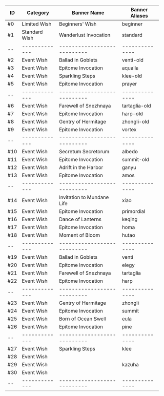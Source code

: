 | ID  | Category      | Banner Name                 | Banner Aliases |
| --  | ------------- | --------------------------- | -------------- |
| #0  | Limited Wish  |  Beginners' Wish            |  beginner      |
| #1  | Standard Wish |  Wanderlust Invocation      |  standard      |
| --  | ------------- | --------------------------- | -------------- |
| #2  | Event Wish    |  Ballad in Goblets          |  venti-old     |
| #3  | Event Wish    |  Epitome Invocation         |  aquaila       |
| #4  | Event Wish    |  Sparkling Steps            |  klee-old      |
| #5  | Event Wish    |  Epitome Invocation         |  prayer        |
| --  | ------------- | --------------------------- | -------------- |
| #6  | Event Wish    |  Farewell of Snezhnaya      |  tartaglia-old |
| #7  | Event Wish    |  Epitome Invocation         |  harp-old      |
| #8  | Event Wish    |  Gentry of Hermitage        |  zhongli-old   |
| #9  | Event Wish    |  Epitome Invocation         |  vortex        |
| --  | ------------- | --------------------------- | -------------- |
| #10 | Event Wish    |  Secretum Secretorum        |  albedo        |
| #11 | Event Wish    |  Epitome Invocation         |  summit-old    |
| #12 | Event Wish    |  Adrift in the Harbor       |  ganyu         |
| #13 | Event Wish    |  Epitome Invocation         |  amos          |
| --  | ------------- | --------------------------- | -------------- |
| #14 | Event Wish    |  Invitation to Mundane Life |  xiao          |
| #15 | Event Wish    |  Epitome Invocation         |  primordial    |
| #16 | Event Wish    |  Dance of Lanterns          |  keqing        |
| #17 | Event Wish    |  Epitome Invocation         |  homa          |
| #18 | Event Wish    |  Moment of Bloom            |  hutao         |
| --  | ------------- | --------------------------- | -------------- |
| #19 | Event Wish    |  Ballad in Goblets          |  venti         |
| #20 | Event Wish    |  Epitome Invocation         |  elegy         |
| #21 | Event Wish    |  Farewell of Snezhnaya      |  tartaglia     |
| #22 | Event Wish    |  Epitome Invocation         |  harp          |
| --  | ------------- | --------------------------- | -------------- |
| #23 | Event Wish    |  Gentry of Hermitage        |  zhongli       |
| #24 | Event Wish    |  Epitome Invocation         |  summit        |
| #25 | Event Wish    |  Born of Ocean Swell        |  eula          |
| #26 | Event Wish    |  Epitome Invocation         |  pine          |
| --  | ------------- | --------------------------- | -------------- |
| #27 | Event Wish    |  Sparkling Steps            |  klee          |
| #28 | Event Wish    |                             |                |
| #29 | Event Wish    |                             |  kazuha        |
| #30 | Event Wish    |                             |                |
| --  | ------------- | --------------------------- | -------------- |
